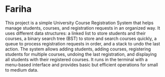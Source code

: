 # Fariha
This project is a simple University Course Registration System that helps manage students, courses, and registration requests in an organized way. It uses different data structures: a linked list to store students and their courses, a binary search tree (BST) to store and search courses quickly, a queue to process registration requests in order, and a stack to undo the last action. The system allows adding students, adding courses, registering students for multiple courses, undoing the last registration, and displaying all students with their registered courses. It runs in the terminal with a menu-based interface and provides basic but efficient operations for small to medium data.
